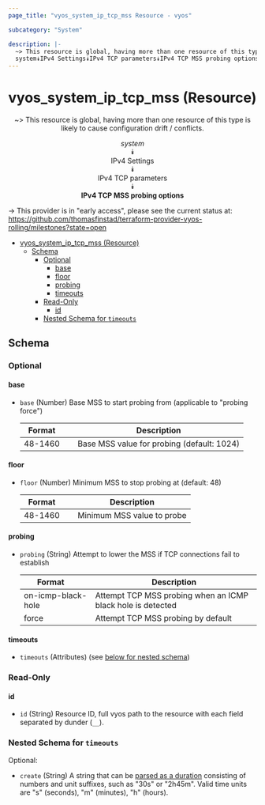 ```yaml
---
page_title: "vyos_system_ip_tcp_mss Resource - vyos"

subcategory: "System"

description: |-
  ~> This resource is global, having more than one resource of this type is likely to cause configuration drift / conflicts.
  system⯯IPv4 Settings⯯IPv4 TCP parameters⯯IPv4 TCP MSS probing options
---
```


# vyos_system_ip_tcp_mss (Resource)
<center>

~> This resource is global, having more than one resource of this type is likely to cause configuration drift / conflicts.

*system*  
⯯  
IPv4 Settings  
⯯  
IPv4 TCP parameters  
⯯  
**IPv4 TCP MSS probing options**


</center>

-> This provider is in "early access", please see the current status at: https://github.com/thomasfinstad/terraform-provider-vyos-rolling/milestones?state=open

<!--TOC-->

- [vyos_system_ip_tcp_mss (Resource)](#vyos_system_ip_tcp_mss-resource)
  - [Schema](#schema)
    - [Optional](#optional)
      - [base](#base)
      - [floor](#floor)
      - [probing](#probing)
      - [timeouts](#timeouts)
    - [Read-Only](#read-only)
      - [id](#id)
    - [Nested Schema for `timeouts`](#nested-schema-for-timeouts)

<!--TOC-->

<!-- schema generated by tfplugindocs -->
## Schema

### Optional

#### base
- `base` (Number) Base MSS to start probing from (applicable to &#34;probing force&#34;)

    |  Format   &emsp;|  Description                                 |
    |-----------|----------------------------------------------|
    |  48-1460  &emsp;|  Base MSS value for probing (default: 1024)  |
#### floor
- `floor` (Number) Minimum MSS to stop probing at (default: 48)

    |  Format   &emsp;|  Description                 |
    |-----------|------------------------------|
    |  48-1460  &emsp;|  Minimum MSS value to probe  |
#### probing
- `probing` (String) Attempt to lower the MSS if TCP connections fail to establish

    |  Format              &emsp;|  Description                                                  |
    |----------------------|---------------------------------------------------------------|
    |  on-icmp-black-hole  &emsp;|  Attempt TCP MSS probing when an ICMP black hole is detected  |
    |  force               &emsp;|  Attempt TCP MSS probing by default                           |
#### timeouts
- `timeouts` (Attributes) (see [below for nested schema](#nestedatt--timeouts))

### Read-Only

#### id
- `id` (String) Resource ID, full vyos path to the resource with each field separated by dunder (`__`).

<a id="nestedatt--timeouts"></a>
### Nested Schema for `timeouts`

Optional:

- `create` (String) A string that can be [parsed as a duration](https://pkg.go.dev/time#ParseDuration) consisting of numbers and unit suffixes, such as &#34;30s&#34; or &#34;2h45m&#34;. Valid time units are &#34;s&#34; (seconds), &#34;m&#34; (minutes), &#34;h&#34; (hours).
